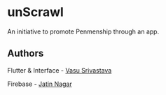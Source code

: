 # unScrawl

An initiative to promote Penmenship through an app.

## Authors

Flutter & Interface - [Vasu Srivastava](https://github.com/vasusrivastava43)

Firebase - [Jatin Nagar](https://github.com/itsjatinnagar)

